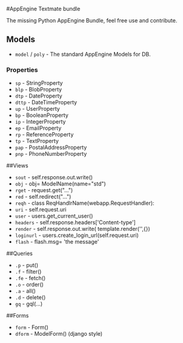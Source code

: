 #AppEngine Textmate bundle

The missing Python AppEngine Bundle, feel free use and contribute.

## Models
* `model` / `poly` - The standard AppEngine Models for DB.

### Properties
* `sp` - StringProperty
* `blp` - BlobProperty
* `dtp` - DateProperty
* `dttp` - DateTimeProperty
* `up` - UserProperty
* `bp` - BooleanProperty
* `ip` - IntegerProperty
* `ep` - EmailProperty
* `rp` - ReferenceProperty
* `tp` - TextProperty
* `pap` - PostalAddressProperty
* `pnp` - PhoneNumberProperty




##Views
* `sout` - self.response.out.write()
* `obj` - obj= ModelName(name="std")
* `rget` - request.get("...")
* `red` - self.redirect("...")
* `reqh` - class ReqHandlrName(webapp.RequestHandler):
* `uri` - self.request.uri
* `user` - users.get_current_user()
* `headers` - self.response.headers['Content-type']
* `render` - self.response.out.write( template.render('',{})
* `loginurl` - users.create_login_url(self.request.uri)
* `flash` - flash.msg= 'the message'



##Queries
* `.p` - put()
* `.f` - filter()
* `.fe` - fetch()
* `.o` - order()
* `.a` - all()
* `.d` - delete()
* `gq` - gql(...)


##Forms
* `form` - Form()
* `dform` - ModelForm() (django style)
